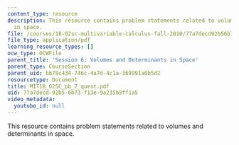 ```yaml
---
content_type: resource
description: This resource contains problem statements related to volumes and determinants
  in space.
file: /courses/18-02sc-multivariable-calculus-fall-2010/77a7decd92b56b73f13e9a235b9ff1a5_MIT18_02SC_pb_7_quest.pdf
file_type: application/pdf
learning_resource_types: []
ocw_type: OCWFile
parent_title: 'Session 6: Volumes and Determinants in Space'
parent_type: CourseSection
parent_uid: bb78c434-746c-4a7d-4c1a-369991a0b5d2
resourcetype: Document
title: MIT18_02SC_pb_7_quest.pdf
uid: 77a7decd-92b5-6b73-f13e-9a235b9ff1a5
video_metadata:
  youtube_id: null
---
```

This resource contains problem statements related to volumes and determinants in space.

